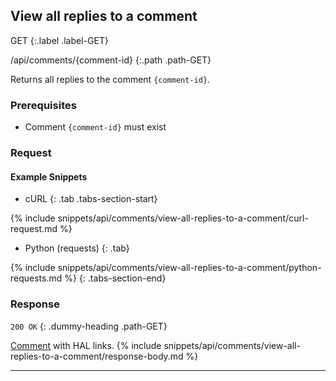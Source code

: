 ## View all replies to a comment

GET
{:.label .label-GET}

/api/comments/{comment-id}
{:.path .path-GET}

Returns all replies to the comment `{comment-id}`.

### Prerequisites

- Comment `{comment-id}` must exist

### Request
#### Example Snippets
- cURL
{: .tab .tabs-section-start}

{% include snippets/api/comments/view-all-replies-to-a-comment/curl-request.md %}

- Python (requests)
{: .tab}

{% include snippets/api/comments/view-all-replies-to-a-comment/python-requests.md %}
{: .tabs-section-end}

### Response
`200 OK`
{: .dummy-heading .path-GET}

[Comment](comments#comment) with HAL links.
{% include snippets/api/comments/view-all-replies-to-a-comment/response-body.md %}

---
